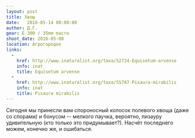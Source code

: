 ```yaml
---
layout: post
title: Хвощ
date:   2016-05-14 00:00:00
author: Д.Г.
gear: E-300 / 35mm macro
shoot_date: 2016-05-08
location: Агрогородок
links:
  -
    href: http://www.inaturalist.org/taxa/52724-Equisetum-arvense
    info: inat
    title: Equisetum arvense
  -
    href: http://www.inaturalist.org/taxa/55787-Pisaura-mirabilis
    info: inat
    title: Pisaura mirabilis
---
```


Сегодня мы принесли вам спороносный колосок полевого хвоща (даже со спорами) и бонусом -- мелкого паучка, вероятно, пизауру удивительную (кто только это придумывает?). Насчёт последнего можем, конечно же, и ошибаться.
